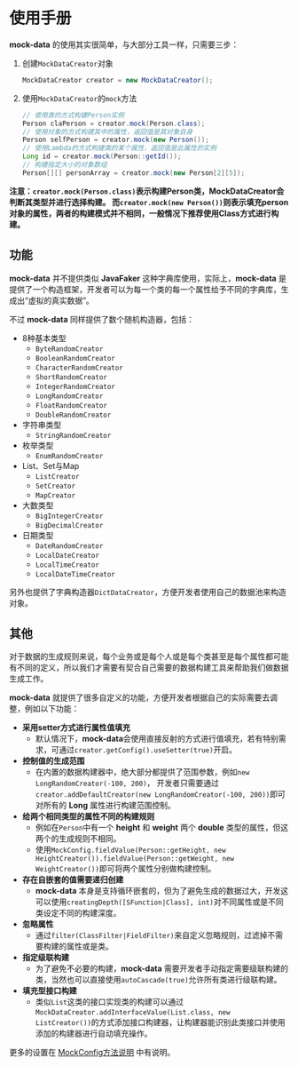# 使用手册

**mock-data** 的使用其实很简单，与大部分工具一样，只需要三步：

1. 创建`MockDataCreator`对象

   ```java
   MockDataCreator creator = new MockDataCreator();
   ```
2. 使用`MockDataCreator`的`mock`方法

   ```java
   // 使用类的方式构建Person实例
   Person claPerson = creator.mock(Person.class);
   // 使用对象的方式构建其中的属性，返回值是其对象自身
   Person selfPerson = creator.mock(new Person());
   // 使用Lambda的方式构建类的某个属性，返回值是此属性的实例
   Long id = creator.mock(Person::getId());
   // 构建指定大小的对象数组
   Person[][] personArray = creator.mock(new Person[2][5]);
   ```

**注意：`creator.mock(Person.class)`表示构建Person类，MockDataCreator会判断其类型并进行选择构建。
而`creator.mock(new Person())`则表示填充person对象的属性，两者的构建模式并不相同，一般情况下推荐使用Class方式进行构建。**

## 功能

**mock-data** 并不提供类似 **JavaFaker** 这种字典库使用，实际上，**mock-data** 是提供了一个构造框架，开发者可以为每一个类的每一个属性给予不同的字典库，生成出“虚拟的真实数据”。

不过 **mock-data** 同样提供了数个随机构造器，包括：

- 8种基本类型
  - `ByteRandomCreator`
  - `BooleanRandomCreator`
  - `CharacterRandomCreator`
  - `ShortRandomCreator`
  - `IntegerRandomCreator`
  - `LongRandomCreator`
  - `FloatRandomCreator`
  - `DoubleRandomCreator`
- 字符串类型
  - `StringRandomCreator`
- 枚举类型
  - `EnumRandomCreator`
- List、Set与Map
  - `ListCreator`
  - `SetCreator`
  - `MapCreator`
- 大数类型
  - `BigIntegerCreator`
  - `BigDecimalCreator`
- 日期类型
  - `DateRandomCreator`
  - `LocalDateCreator`
  - `LocalTimeCreator`
  - `LocalDateTimeCreator`

另外也提供了字典构造器`DictDataCreator`，方便开发者使用自己的数据池来构造对象。

## 其他

对于数据的生成规则来说，每个业务或是每个人或是每个类甚至是每个属性都可能有不同的定义，所以我们才需要有契合自己需要的数据构建工具来帮助我们做数据生成工作。

**mock-data** 就提供了很多自定义的功能，方便开发者根据自己的实际需要去调整，例如以下功能：

- **采用setter方式进行属性值填充**
  - 默认情况下，**mock-data**会使用直接反射的方式进行值填充，若有特别需求，可通过`creator.getConfig().useSetter(true)`开启。
- **控制值的生成范围**
  - 在内置的数据构建器中，绝大部分都提供了范围参数，例如`new LongRandomCreator(-100, 200)`，
    开发者只需要通过`creator.addDefaultCreator(new LongRandomCreator(-100, 200))`即可对所有的 **Long** 属性进行构建范围控制。
- **给两个相同类型的属性不同的构建规则**
  - 例如在`Person`中有一个 **height** 和 **weight** 两个 **double** 类型的属性，但这两个的生成规则不相同。
  - 使用`MockConfig.fieldValue(Person::getHeight, new HeightCreator()).fieldValue(Person::getWeight, new WeightCreator())`即可将两个属性分别做构建控制。
- **存在自嵌套的值需要递归创建**
  - **mock-data** 本身是支持循环嵌套的，但为了避免生成的数据过大，开发这可以使用`creatingDepth([SFunction|Class], int)`对不同属性或是不同类设定不同的构建深度。
- **忽略属性**
  - 通过`filter(ClassFilter|FieldFilter)`来自定义忽略规则，过滤掉不需要构建的属性或是类。
- **指定级联构建**
  - 为了避免不必要的构建，**mock-data** 需要开发者手动指定需要级联构建的类，当然也可以直接使用`autoCascade(true)`允许所有类进行级联构建。
- **填充型接口构建**
  - 类似`List`这类的接口实现类的构建可以通过`MockDataCreator.addInterfaceValue(List.class, new ListCreator())`的方式添加接口构建器，让构建器能识别此类接口并使用添加的构建器进行自动填充操作。

更多的设置在 [MockConfig方法说明](/docs/3.x/MockConfig.md) 中有说明。
